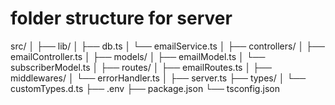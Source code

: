 # folder structure for server

src/
│
├── lib/
│   ├── db.ts
│   └── emailService.ts
│
├── controllers/
│   ├── emailController.ts
│
├── models/
│   ├── emailModel.ts
│   └── subscriberModel.ts
│
├── routes/
│   ├── emailRoutes.ts
│
├── middlewares/
│   └── errorHandler.ts
│
├── server.ts
├── types/
│   └── customTypes.d.ts
├── .env
├── package.json
└── tsconfig.json
